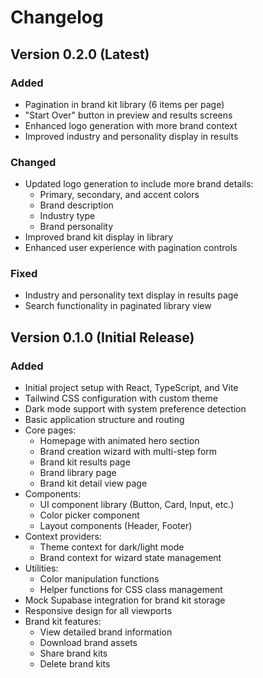 # Changelog

## Version 0.2.0 (Latest)

### Added
- Pagination in brand kit library (6 items per page)
- "Start Over" button in preview and results screens
- Enhanced logo generation with more brand context
- Improved industry and personality display in results

### Changed
- Updated logo generation to include more brand details:
  - Primary, secondary, and accent colors
  - Brand description
  - Industry type
  - Brand personality
- Improved brand kit display in library
- Enhanced user experience with pagination controls

### Fixed
- Industry and personality text display in results page
- Search functionality in paginated library view

## Version 0.1.0 (Initial Release)

### Added
- Initial project setup with React, TypeScript, and Vite
- Tailwind CSS configuration with custom theme
- Dark mode support with system preference detection
- Basic application structure and routing
- Core pages:
  - Homepage with animated hero section
  - Brand creation wizard with multi-step form
  - Brand kit results page
  - Brand library page
  - Brand kit detail view page
- Components:
  - UI component library (Button, Card, Input, etc.)
  - Color picker component
  - Layout components (Header, Footer)
- Context providers:
  - Theme context for dark/light mode
  - Brand context for wizard state management
- Utilities:
  - Color manipulation functions
  - Helper functions for CSS class management
- Mock Supabase integration for brand kit storage
- Responsive design for all viewports
- Brand kit features:
  - View detailed brand information
  - Download brand assets
  - Share brand kits
  - Delete brand kits